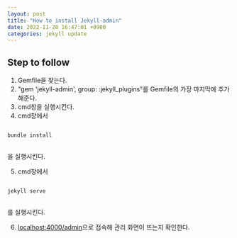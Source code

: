 ```yaml
---
layout: post
title: "How to install Jekyll-admin"
date: 2022-11-28 16:47:01 +0900
categories: jekyll update
---
```


## Step to follow

1. Gemfile을 찾는다.
2. "gem 'jekyll-admin', group: :jekyll_plugins"를 Gemfile의 가장 마지막에 추가해준다.
3. cmd창을 실행시킨다.
4. cmd창에서
<pre>
<code>
bundle install
</code>
</pre>을 실행시킨다.
5. cmd창에서
<pre>
<code>
jekyll serve
</code>
</pre>를 실행시킨다.
6. <localhost:4000/admin>으로 접속해 관리 화면이 뜨는지 확인한다.
